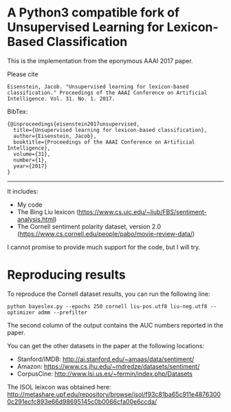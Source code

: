 # A Python3 compatible fork of Unsupervised Learning for Lexicon-Based Classification

This is the implementation from the eponymous AAAI 2017 paper. 

Please cite
```
Eisenstein, Jacob. "Unsupervised learning for lexicon-based classification." Proceedings of the AAAI Conference on Artificial Intelligence. Vol. 31. No. 1. 2017.
```

BibTex:
```
{@inproceedings{eisenstein2017unsupervised,
  title={Unsupervised learning for lexicon-based classification},
  author={Eisenstein, Jacob},
  booktitle={Proceedings of the AAAI Conference on Artificial Intelligence},
  volume={31},
  number={1},
  year={2017}
}
```
------------------------------------------------------------------------------------------------------------
It includes:

- My code
- The Bing Liu lexicon (https://www.cs.uic.edu/~liub/FBS/sentiment-analysis.html)
- The Cornell sentiment polarity dataset, version 2.0 (https://www.cs.cornell.edu/people/pabo/movie-review-data/)

I cannot promise to provide much support for the code, but I will try.

# Reproducing results

To reproduce the Cornell dataset results, you can run the following line:

```python bayeslex.py --epochs 250 cornell liu-pos.utf8 liu-neg.utf8 --optimizer admm --prefilter```

The second column of the output contains the AUC numbers reported in the paper.

You can get the other datasets in the paper at the following locations:

- Stanford/IMDB: http://ai.stanford.edu/~amaas/data/sentiment/
- Amazon: https://www.cs.jhu.edu/~mdredze/datasets/sentiment/
- CorpusCine: http://www.lsi.us.es/~fermin/index.php/Datasets

The ISOL leixcon was obtained here: http://metashare.upf.edu/repository/browse/isol/f93c81ba65c911e48763000c291ecfc893e66d98695145c0b0066cfa00e6ccda/

